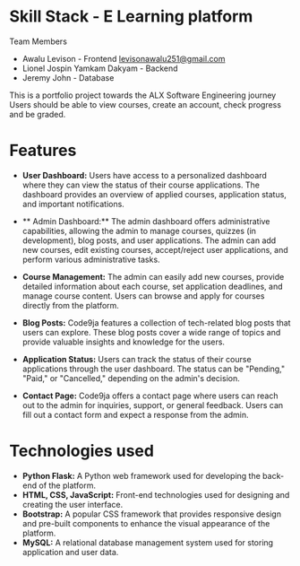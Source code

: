 # Skill Stack - E Learning platform

Team Members
* Awalu Levison - Frontend <levisonawalu251@gmail.com>
* Lionel Jospin Yamkam Dakyam - Backend <email>
* Jeremy John - Database <email>

This is a portfolio project towards the ALX Software Engineering journey
Users should be able to view courses, create an account, check progress and be graded.

# Features
- **User Dashboard:** Users have access to a personalized dashboard where they can view the status of their course applications. The dashboard provides an overview of applied courses, application status, and important notifications.

- ** Admin Dashboard:** The admin dashboard offers administrative capabilities, allowing the admin to manage courses, quizzes (in development), blog posts, and user applications. The admin can add new courses, edit existing courses, accept/reject user applications, and perform various administrative tasks.

- **Course Management:** The admin can easily add new courses, provide detailed information about each course, set application deadlines, and manage course content. Users can browse and apply for courses directly from the platform.

- **Blog Posts:** Code9ja features a collection of tech-related blog posts that users can explore. These blog posts cover a wide range of topics and provide valuable insights and knowledge for the users.

- **Application Status:** Users can track the status of their course applications through the user dashboard. The status can be "Pending," "Paid," or "Cancelled," depending on the admin's decision.

- **Contact Page:** Code9ja offers a contact page where users can reach out to the admin for inquiries, support, or general feedback. Users can fill out a contact form and expect a response from the admin.


# Technologies used
- **Python Flask:** A Python web framework used for developing the back-end of the platform.
- **HTML, CSS, JavaScript:** Front-end technologies used for designing and creating the user interface.
- **Bootstrap:** A popular CSS framework that provides responsive design and pre-built components to enhance the visual appearance of the platform.
- **MySQL:** A relational database management system used for storing application and user data.
